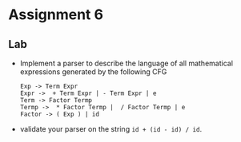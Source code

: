 # Assignment 6

## Lab 

- Implement a parser to describe the language of all mathematical expressions generated by the following CFG
    ```
    Exp -> Term Expr
    Expr ->  + Term Expr | - Term Expr | e
    Term -> Factor Termp
    Termp ->  * Factor Termp |  / Factor Termp | e  
    Factor -> ( Exp ) | id
    ```

- validate your parser on the string `id + (id - id) / id`. 